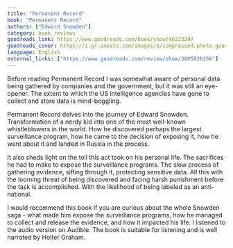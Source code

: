 ```yaml
---
title: "Permanent Record"
book: "Permanent Record"
authors: ["Edward Snowden"]
category: book_reviews
goodreads_link: https://www.goodreads.com/book/show/46223297
goodreads_cover: https://i.gr-assets.com/images/S/compressed.photo.goodreads.com/books/1564666396l/46223297.jpg
language: English
external_links: ["https://www.goodreads.com/review/show/3005036156"]
---
```


Before reading Permanent Record I was somewhat aware of personal data being gathered by companies and the government, but it was still an eye-opener. The extent to which the US intelligence agencies have gone to collect and store data is mind-boggling.

Permanent Record delves into the journey of Edward Snowden. Transformation of a nerdy kid into one of the most well-known whistleblowers in the world. How he discovered perhaps the largest surveillance program, how he came to the decision of exposing it, how he went about it and landed in Russia in the process.

It also sheds light on the toll this act took on his personal life. The sacrifices he had to make to expose the surveillance programs. The slow process of gathering evidence, sifting through it, protecting sensitive data. All this with the looming threat of being discovered and facing harsh punishment before the task is accomplished. With the likelihood of being labeled as an anti-national.

I would recommend this book if you are curious about the whole Snowden saga - what made him expose the surveillance programs, how he managed to collect and release the evidence, and how it impacted his life. I listened to the audio version on Audible. The book is suitable for listening and is well narrated by Holter Graham.